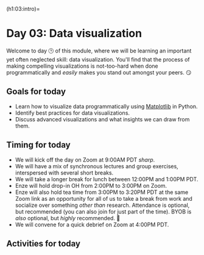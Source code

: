 (h1:03:intro)=
# Day 03: Data visualization

Welcome to day 🕒 of this module, where we will be learning an important yet often neglected skill: data visualization. 
You'll find that the process of making compelling visualizations is not-too-hard when done programmatically and _easily_ makes you stand out amongst your peers. 😏



## Goals for today

- Learn how to visualize data programmatically using [Matplotlib](https://matplotlib.org/) in Python.
- Identify best practices for data visualizations.
- Discuss advanced visualizations and what insights we can draw from them.



## Timing for today

- We will kick off the day on Zoom at 9:00AM PDT _sharp_.
- We will have a mix of synchronous lectures and group exercises, interspersed with several short breaks.
- We will take a longer break for lunch between 12:00PM and 1:00PM PDT.
- Enze will hold drop-in OH from 2:00PM to 3:00PM on Zoom.
- Enze will also hold tea time from 3:00PM to 3:20PM PDT at the same Zoom link as an opportunity for all of us to take a break from work and socialize over something _other than_ research.
Attendance is optional, but recommended (you can also join for just part of the time).
BYOB is _also_ optional, but _highly_ recommended. 🍵
- We will convene for a quick debrief on Zoom at 4:00PM PDT.



## Activities for today

```{tableofcontents}
```